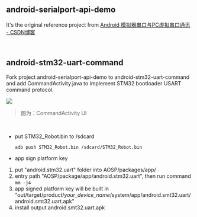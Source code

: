 android-serialport-api-demo
-------------
It's the original reference project from [Android 模拟器串口与PC虚拟串口通讯 - CSDN博客](https://blog.csdn.net/gd6321374/article/details/74779770 "Android 模拟器串口与PC虚拟串口通讯 - CSDN博客")

<br />

android-stm32-uart-command
-------------

Fork project android-serialport-api-demo to android-stm32-uart-command and add CommandActivity.java to implement STM32 bootloader USART command protocol.

![](https://github.com/tingkts/android_uart_tx_rx_api_demo/blob/master/android-stm32-uart-command/CommandActivity.jpg?raw=true)

> 图为：CommandActivity UI

<br />

- put STM32_Robot.bin to /sdcard

  `adb push STM32_Robot.bin /sdcard/STM32_Robot.bin`

- app sign platform key
1. put "android.stm32.uart" folder into AOSP/packages/app/
2. entry path "AOSP/package/app/android.stm32.uart", then run command `mm -j4`
3. app signed platform key will be built in "out/target/product/*your_device_name*/system/app/android.smt32.uart/android.smt32.uart.apk"
4. install output android.smt32.uart.apk
